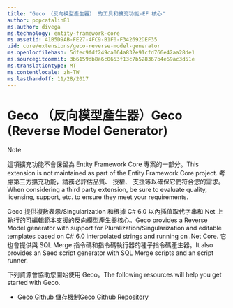 ```yaml
---
title: "Geco （反向模型產生器） 的工具和擴充功能-EF 核心"
author: popcatalin81
ms.author: divega
ms.technology: entity-framework-core
ms.assetid: 41B5D9AB-FE27-4FC9-B1F0-F342692DEF35
uid: core/extensions/geco-reverse-model-generator
ms.openlocfilehash: 5dfec9fdf249ca064a832e91cfd766e42aa28de1
ms.sourcegitcommit: 3b6159db8a6c0653f13c7b528367b4e69ac3d51e
ms.translationtype: MT
ms.contentlocale: zh-TW
ms.lasthandoff: 11/28/2017
---
```

# <a name="geco-reverse-model-generator"></a><span data-ttu-id="d31e7-102">Geco （反向模型產生器）</span><span class="sxs-lookup"><span data-stu-id="d31e7-102">Geco (Reverse Model Generator)</span></span>

> [!NOTE]  
> <span data-ttu-id="d31e7-103">這項擴充功能不會保留為 Entity Framework Core 專案的一部分。</span><span class="sxs-lookup"><span data-stu-id="d31e7-103">This extension is not maintained as part of the Entity Framework Core project.</span></span> <span data-ttu-id="d31e7-104">考慮第三方擴充功能，請務必評估品質、 授權、 支援等以確保它們符合您的需求。</span><span class="sxs-lookup"><span data-stu-id="d31e7-104">When considering a third party extension, be sure to evaluate quality, licensing, support, etc. to ensure they meet your requirements.</span></span>

<span data-ttu-id="d31e7-105">Geco 提供複數表示/Singularization 和根據 C# 6.0 以內插值取代字串和.Net 上執行的可編輯範本支援的反向模型產生器核心。</span><span class="sxs-lookup"><span data-stu-id="d31e7-105">Geco provides a Reverse Model generator with support for Pluralization/Singularization and editable templates based on C# 6.0 interpolated strings and running on .Net Core.</span></span> <span data-ttu-id="d31e7-106">它也會提供與 SQL Merge 指令碼和指令碼執行器的種子指令碼產生器。</span><span class="sxs-lookup"><span data-stu-id="d31e7-106">It also provides an Seed script generator with SQL Merge scripts and an script runner.</span></span>

<span data-ttu-id="d31e7-107">下列資源會協助您開始使用 Geco。</span><span class="sxs-lookup"><span data-stu-id="d31e7-107">The following resources will help you get started with Geco.</span></span>
* [<span data-ttu-id="d31e7-108">Geco Github 儲存機制</span><span class="sxs-lookup"><span data-stu-id="d31e7-108">Geco Github Repository</span></span>](https://github.com/iQuarc/Geco)
